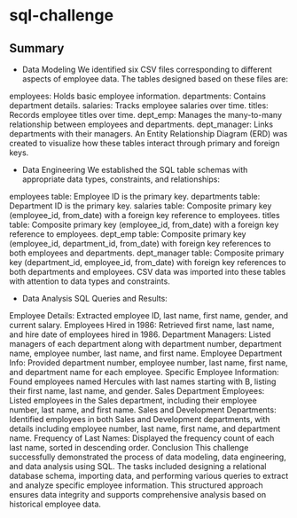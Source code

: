 # sql-challenge
## Summary


- Data Modeling
We identified six CSV files corresponding to different aspects of employee data. The tables designed based on these files are:

employees: Holds basic employee information.
departments: Contains department details.
salaries: Tracks employee salaries over time.
titles: Records employee titles over time.
dept_emp: Manages the many-to-many relationship between employees and departments.
dept_manager: Links departments with their managers.
An Entity Relationship Diagram (ERD) was created to visualize how these tables interact through primary and foreign keys.

- Data Engineering
We established the SQL table schemas with appropriate data types, constraints, and relationships:

employees table: Employee ID is the primary key.
departments table: Department ID is the primary key.
salaries table: Composite primary key (employee_id, from_date) with a foreign key reference to employees.
titles table: Composite primary key (employee_id, from_date) with a foreign key reference to employees.
dept_emp table: Composite primary key (employee_id, department_id, from_date) with foreign key references to both employees and departments.
dept_manager table: Composite primary key (department_id, employee_id, from_date) with foreign key references to both departments and employees.
CSV data was imported into these tables with attention to data types and constraints.

- Data Analysis
SQL Queries and Results:

Employee Details: Extracted employee ID, last name, first name, gender, and current salary.
Employees Hired in 1986: Retrieved first name, last name, and hire date of employees hired in 1986.
Department Managers: Listed managers of each department along with department number, department name, employee number, last name, and first name.
Employee Department Info: Provided department number, employee number, last name, first name, and department name for each employee.
Specific Employee Information: Found employees named Hercules with last names starting with B, listing their first name, last name, and gender.
Sales Department Employees: Listed employees in the Sales department, including their employee number, last name, and first name.
Sales and Development Departments: Identified employees in both Sales and Development departments, with details including employee number, last name, first name, and department name.
Frequency of Last Names: Displayed the frequency count of each last name, sorted in descending order.
Conclusion
This challenge successfully demonstrated the process of data modeling, data engineering, and data analysis using SQL. The tasks included designing a relational database schema, importing data, and performing various queries to extract and analyze specific employee information. This structured approach ensures data integrity and supports comprehensive analysis based on historical employee data.
